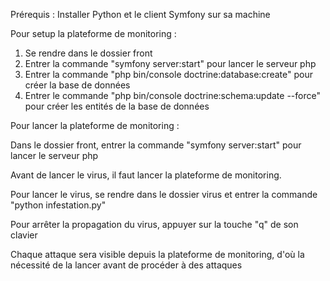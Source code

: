 Prérequis : Installer Python et le client Symfony sur sa machine

Pour setup la plateforme de monitoring :

1) Se rendre dans le dossier front
2) Entrer la commande "symfony server:start" pour lancer le serveur php
3) Entrer la commande "php bin/console doctrine:database:create" pour créer la base de données
4) Entrer le commande "php bin/console doctrine:schema:update --force" pour créer les entités de la base de données

Pour lancer la plateforme de monitoring :

Dans le dossier front, entrer la commande "symfony server:start" pour lancer le serveur php

Avant de lancer le virus, il faut lancer la plateforme de monitoring.

Pour lancer le virus, se rendre dans le dossier virus et entrer la commande "python infestation.py"

Pour arrêter la propagation du virus, appuyer sur la touche "q" de son clavier

Chaque attaque sera visible depuis la plateforme de monitoring, d'où la nécessité de la lancer avant de procéder à des attaques
